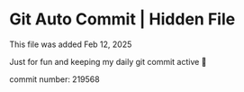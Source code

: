 # Git Auto Commit | Hidden File

This file was added Feb 12, 2025

Just for fun and keeping my daily git commit active 🤪

commit number: 219568
